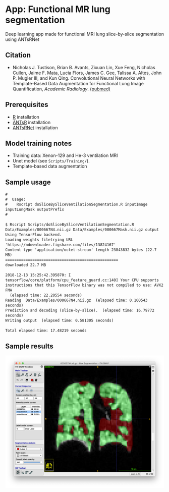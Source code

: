 # App:  Functional MR lung segmentation

Deep learning app made for functional MRI lung slice-by-slice segmentation using ANTsRNet

## Citation

* Nicholas J. Tustison, Brian B. Avants, Zixuan Lin, Xue Feng, Nicholas Cullen, Jaime F. Mata, Lucia Flors, James C. Gee, Talissa A. Altes, John P. Mugler III, and Kun Qing.  Convolutional Neural Networks with Template-Based Data Augmentation for Functional Lung Image Quantification, _Academic Radiology_. [(pubmed)](https://www.ncbi.nlm.nih.gov/pubmed/30195415)

## Prerequisites

* [R](https://www.r-project.org) installation
* [ANTsR](https://github.com/ANTsX/ANTsR) installation
* [ANTsRNet](https://github.com/ANTsX/ANTsRNet) installation

## Model training notes

* Training data: Xenon-129 and He-3 ventilation MRI
* Unet model (see ``Scripts/Training/``).
* Template-based data augmentation

## Sample usage

```
#
#  Usage:
#    Rscript doSliceBySliceVentilationSegmentation.R inputImage inputLungMask outputPrefix
#

$ Rscript Scripts/doSliceBySliceVentilationSegmentation.R Data/Examples/000667N4.nii.gz Data/Examples/000667Mask.nii.gz output
Using TensorFlow backend.
Loading weights filetrying URL 'https://ndownloader.figshare.com/files/13824167'
Content type 'application/octet-stream' length 23843832 bytes (22.7 MB)
==================================================
downloaded 22.7 MB

2018-12-13 15:25:42.395870: I tensorflow/core/platform/cpu_feature_guard.cc:140] Your CPU supports instructions that this TensorFlow binary was not compiled to use: AVX2 FMA
  (elapsed time: 22.20554 seconds)
Reading  Data/Examples/000667N4.nii.gz  (elapsed time: 0.100543 seconds)
Prediction and decoding (slice-by-slice).  (elapsed time: 16.79772 seconds)
Writing output  (elapsed time: 0.581305 seconds)

Total elapsed time: 17.48219 seconds
```

## Sample results

![Brain extraction results](Documentation/Images/resultsLungSegmentation.png)
